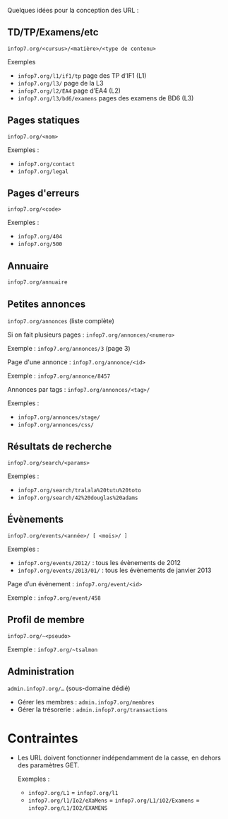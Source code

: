 Quelques idées pour la conception des URL :


TD/TP/Examens/etc
-----------------

`infop7.org/<cursus>/<matière>/<type de contenu>`

Exemples 


- `infop7.org/l1/if1/tp` 
 page des TP d’IF1 (L1)
- `infop7.org/l3/` 
 page de la L3
- `infop7.org/l2/EA4` 
 page d’EA4 (L2)
- `infop7.org/l3/bd6/examens` 
 pages des examens de BD6 (L3)

Pages statiques
---------------

`infop7.org/<nom>`

Exemples :
- `infop7.org/contact`
- `infop7.org/legal`

Pages d'erreurs 
---------------

`infop7.org/<code>`

Exemples :
- `infop7.org/404`
- `infop7.org/500`

Annuaire 
--------

`infop7.org/annuaire`

Petites annonces 
----------------

`infop7.org/annonces` (liste complète)

Si on fait plusieurs pages : `infop7.org/annonces/<numero>`

Exemple : `infop7.org/annonces/3` (page 3)

Page d'une annonce : `infop7.org/annonce/<id>`

Exemple : `infop7.org/annonce/8457`

Annonces par tags : `infop7.org/annonces/<tag>/`

Exemples :
- `infop7.org/annonces/stage/`
- `infop7.org/annonces/css/`

Résultats de recherche 
----------------------

`infop7.org/search/<params>`

Exemples :
- `infop7.org/search/tralala%20tutu%20toto`
- `infop7.org/search/42%20douglas%20adams`

Évènements 
----------

`infop7.org/events/<année>/ [ <mois>/ ]`

Exemples :
- `infop7.org/events/2012/` : tous les évènements de 2012
- `infop7.org/events/2013/01/` : tous les évènements de janvier 2013

Page d’un évènement : `infop7.org/event/<id>`

Exemple : `infop7.org/event/458`

Profil de membre 
----------------

`infop7.org/~<pseudo>`

Exemple : `infop7.org/~tsalmon`

Administration 
--------------

`admin.infop7.org/…` (sous-domaine dédié)

- Gérer les membres : `admin.infop7.org/membres`
- Gérer la trésorerie : `admin.infop7.org/transactions`


Contraintes
===========

- Les URL doivent fonctionner indépendamment de la casse, en dehors des
  paramètres GET.
  
  Exemples :

    * `infop7.org/L1` = `infop7.org/l1`
    * `infop7.org/l1/Io2/eXaMens` = `infop7.org/L1/iO2/Examens` = `infop7.org/L1/IO2/EXAMENS`

